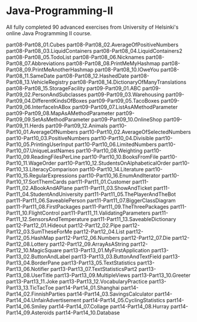 # Java-Programming-II
All fully completed 90 advanced exercises from University of Helsinki's online Java Programming II course.

part08-Part08_01.Cubes
part08-Part08_02.AverageOfPositiveNumbers
part08-Part08_03.LiquidContainers
part08-Part08_04.LiquidContainers2
part08-Part08_05.TodoList
part08-Part08_06.Nicknames
part08-Part08_07.Abbreviations
part08-Part08_08.PrintMeMyHashmap
part08-Part08_09.PrintMeAnotherHashmap
part08-Part08_10.IOweYou
part08-Part08_11.SameDate
part08-Part08_12.HashedDate
part08-Part08_13.VehicleRegistry
part08-Part08_14.DictionaryOfManyTranslations
part08-Part08_15.StorageFacility
part09-Part09_01.ABC
part09-Part09_02.PersonAndSubclasses
part09-Part09_03.Warehousing
part09-Part09_04.DifferentKindsOfBoxes
part09-Part09_05.TacoBoxes
part09-Part09_06.InterfaceInABox
part09-Part09_07.ListAsAMethodParameter
part09-Part09_08.MapAsAMethodParameter
part09-Part09_09.SetAsMethodParameter
part09-Part09_10.OnlineShop
part09-Part09_11.Herds
part09-Part09_12.Animals
part10-Part10_01.AverageOfNumbers
part10-Part10_02.AverageOfSelectedNumbers
part10-Part10_03.PositiveNumbers
part10-Part10_04.Divisible
part10-Part10_05.PrintingUserInput
part10-Part10_06.LimitedNumbers
part10-Part10_07.UniqueLastNames
part10-Part10_08.Weighting
part10-Part10_09.ReadingFilesPerLine
part10-Part10_10.BooksFromFile
part10-Part10_11.WageOrder
part10-Part10_12.StudentsOnAlphabeticalOrder
part10-Part10_13.LiteracyComparison
part10-Part10_14.Literature
part10-Part10_15.RegularExpressions
part10-Part10_16.EnumAndIterator
part10-Part10_17.SortThemCards
part11-Part11_01.Customer
part11-Part11_02.ABookAndAPlane
part11-Part11_03.ShowAndTicket
part11-Part11_04.StudentAndUniversity
part11-Part11_05.ThePlayerAndTheBot
part11-Part11_06.SaveablePerson
part11-Part11_07.BiggerClassDiagram
part11-Part11_08.FirstPackages
part11-Part11_09.TheThreePackages
part11-Part11_10.FlightControl
part11-Part11_11.ValidatingParameters
part11-Part11_12.SensorsAndTemperature
part11-Part11_13.SaveableDictionary
part12-Part12_01.Hideout
part12-Part12_02.Pipe
part12-Part12_03.SumTheseForMe
part12-Part12_04.List
part12-Part12_05.HashMap
part12-Part12_06.Numbers
part12-Part12_07.Die
part12-Part12_08.Lottery
part12-Part12_09.ArrayAsAString
part12-Part12_10.MagicSquare
part13-Part13_01.MyFirstApplication
part13-Part13_02.ButtonAndLabel
part13-Part13_03.ButtonAndTextField
part13-Part13_04.BorderPane
part13-Part13_05.TextStatistics
part13-Part13_06.Notifier
part13-Part13_07.TextStatisticsPart2
part13-Part13_08.UserTitle
part13-Part13_09.MultipleViews
part13-Part13_10.Greeter
part13-Part13_11.Joke
part13-Part13_12.VocabularyPractice
part13-Part13_13.TicTacToe
part14-Part14_01.Shanghai
part14-Part14_02.FinnishParties
part14-Part14_03.SavingsCalculator
part14-Part14_04.UnfairAdvertisement
part14-Part14_05.CyclingStatistics
part14-Part14_06.Smiley
part14-Part14_07.Collage
part14-Part14_08.Hurray
part14-Part14_09.Asteroids
part14-Part14_10.Database
